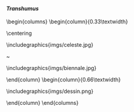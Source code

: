 #### *Transhumus*

\begin{columns}
\begin{column}{0.33\textwidth}

\centering

\includegraphics{imgs/celeste.jpg}

~

\includegraphics{imgs/biennale.jpg}

\end{column}
\begin{column}{0.66\textwidth}

\includegraphics{imgs/dessin.png}

\end{column}
\end{columns}
